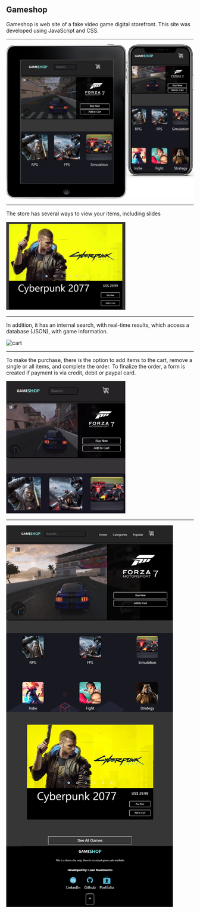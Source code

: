 ## Gameshop

Gameshop is web site of a fake video game digital storefront. This site was developed using JavaScript and CSS.

---

![gameshop](https://raw.githubusercontent.com/mnluan/gameshop/main/img/img_readme/img000.png)

---

The store has several ways to view your items, including slides  

![slides](https://raw.githubusercontent.com/mnluan/gameshop/main/img/img_readme/img003.gif)

---

In addition, it has an internal search, with real-time results, which access a database (JSON), with game information.  

![cart](https://raw.githubusercontent.com/mnluan/gameshop/main/img/img_readme/img002.gif)

---

To make the purchase, there is the option to add items to the cart, remove a single or all items, and complete the order. To finalize the order, a form is created if payment is via credit, debit or paypal card.

![slides](https://raw.githubusercontent.com/mnluan/gameshop/main/img/img_readme/img004.gif)

---

![fullpage](https://raw.githubusercontent.com/mnluan/gameshop/main/img/img_readme/img001.png)
